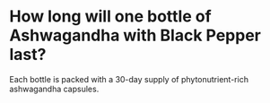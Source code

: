 # How long will one bottle of Ashwagandha with Black Pepper last?

Each bottle is packed with a 30-day supply of phytonutrient-rich ashwagandha capsules.